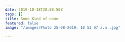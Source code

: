 ```yaml
---
date: 2019-10-18T20:08:50Z
tags: []
title: Some Kind of name
featured: false
image: "/images/Photo 25-08-2019, 10 53 07 a.m..jpg"

---
```

